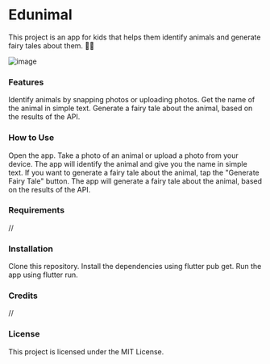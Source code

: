 # Edunimal

This project is an app for kids that helps them identify animals and generate fairy tales about them. 🦁🐆

![image](https://github.com/nabilbndev/edunimal/assets/18189873/5e7caa7c-b014-44b3-be21-955b737bf4ed)

### Features
Identify animals by snapping photos or uploading photos.
Get the name of the animal in simple text.
Generate a fairy tale about the animal, based on the results of the API.

### How to Use
Open the app.
Take a photo of an animal or upload a photo from your device.
The app will identify the animal and give you the name in simple text.
If you want to generate a fairy tale about the animal, tap the "Generate Fairy Tale" button.
The app will generate a fairy tale about the animal, based on the results of the API.
### Requirements
//
### Installation
Clone this repository.
Install the dependencies using flutter pub get.
Run the app using flutter run.
### Credits
//
### License
This project is licensed under the MIT License.